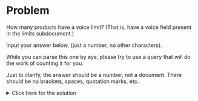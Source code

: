 # Problem
How many products have a voice limit? (That is, have a voice field present in the limits subdocument.)

Input your answer below, (just a number, no other characters).

While you can parse this one by eye, please try to use a query that will do the work of counting it for you.

Just to clarify, the answer should be a number, not a document. There should be no brackets, spaces, quotation marks, etc.

<details>
  <summary>Click here for the solution</summary>
    <ul>
      <li>3</li>
	</ul>
</details>